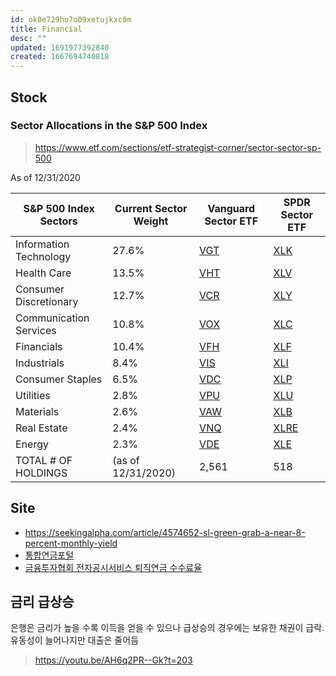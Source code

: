 ```yaml
---
id: ok0e729ho7o09xetujkxc0m
title: Financial
desc: ""
updated: 1691977392840
created: 1667694740818
---
```


## Stock

### Sector Allocations in the S&P 500 Index

> https://www.etf.com/sections/etf-strategist-corner/sector-sector-sp-500

As of 12/31/2020

| S&P 500 Index Sectors  | Current Sector Weight | Vanguard Sector ETF            | SPDR Sector ETF                  |
| ---------------------- | --------------------- | ------------------------------ | -------------------------------- |
| Information Technology | 27.6%                 | [VGT](https://www.etf.com/vgt) | [XLK](https://www.etf.com/xlk)   |
| Health Care            | 13.5%                 | [VHT](https://www.etf.com/vht) | [XLV](https://www.etf.com/xlv)   |
| Consumer Discretionary | 12.7%                 | [VCR](https://www.etf.com/vcr) | [XLY](https://www.etf.com/xly)   |
| Communication Services | 10.8%                 | [VOX](https://www.etf.com/vox) | [XLC](https://www.etf.com/xlc)   |
| Financials             | 10.4%                 | [VFH](https://www.etf.com/vfh) | [XLF](https://www.etf.com/xlf)   |
| Industrials            | 8.4%                  | [VIS](https://www.etf.com/vis) | [XLI](https://www.etf.com/xli)   |
| Consumer Staples       | 6.5%                  | [VDC](https://www.etf.com/vdc) | [XLP](https://www.etf.com/xlp)   |
| Utilities              | 2.8%                  | [VPU](https://www.etf.com/vpu) | [XLU](https://www.etf.com/xlu)   |
| Materials              | 2.6%                  | [VAW](https://www.etf.com/vaw) | [XLB](https://www.etf.com/xlb)   |
| Real Estate            | 2.4%                  | [VNQ](https://www.etf.com/vnq) | [XLRE](https://www.etf.com/xlre) |
| Energy                 | 2.3%                  | [VDE](https://www.etf.com/vde) | [XLE](https://www.etf.com/xle)   |
| TOTAL # OF HOLDINGS    | (as of 12/31/2020)    | 2,561                          | 518                              |

## Site

- https://seekingalpha.com/article/4574652-sl-green-grab-a-near-8-percent-monthly-yield
- [통합연금포털](https://www.fss.or.kr/fss/lifeplan/lifeplanIndex/index.do?menuNo=201101)
- [금융투자협회 전자공시서비스 퇴직연금 수수료율](https://dis.kofia.or.kr/websquare/index.jsp?w2xPath=/wq/rtrpsn/DISRtrPsnCmsnRate.xml&divisionId=MDIS02009003000000&serviceId=SDIS02009003000)

## 금리 급상승

은행은 금리가 높을 수록 이득을 얻을 수 있으나 급상승의 경우에는 보유한 채권이 급락. 유동성이 늘어나지만 대출은 줄어듬

> https://youtu.be/AH6q2PR--Gk?t=203
